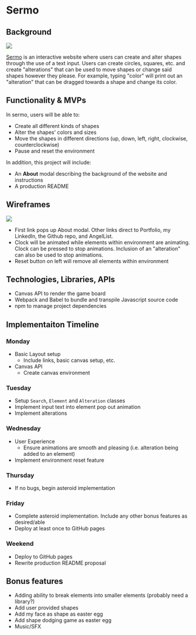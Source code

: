# Sermo

## Background

<img src="https://cdn.discordapp.com/attachments/863876583714455553/871922994539294740/unknown.png">

[Sermo](https://vincentahn.github.io/sermo/) is an interactive website where users can create and alter shapes through the use of a text input. Users can create circles, squares, etc. and create "alterations" that can be used to move shapes or change said shapes however they please. For example, typing "color" will print out an "alteration" that can be dragged towards a shape and change its color.

## Functionality & MVPs

In sermo, users will be able to:
* Create all different kinds of shapes
* Alter the shapes' colors and sizes
* Move the shapes in different directions (up, down, left, right, clockwise, counterclockwise)
* Pause and reset the environment

In addition, this project will include:
* An **About** modal describing the background of the website and instructions
* A production README

## Wireframes

<img src="https://cdn.discordapp.com/attachments/863876583714455553/869048866186596442/unknown.png">

* First link pops up About modal. Other links direct to Portfolio, my LinkedIn, the Github repo, and AngelList.
* Clock will be animated while elements within environment are animating. Clock can be pressed to stop animations. Inclusion of an "alteration" can also be used to stop animations.
* Reset button on left will remove all elements within environment

## Technologies, Libraries, APIs

* Canvas API to render the game board
* Webpack and Babel to bundle and transpile Javascript source code
* npm to manage project dependencies

## Implementaiton Timeline

### Monday

* Basic Layout setup
  * Include links, basic canvas setup, etc.
* Canvas API
  * Create canvas environment

### Tuesday

* Setup `Search`, `Element` and `Alteration` classes
* Implement input text into element pop out animation
* Implement alterations

### Wednesday

* User Experience
  * Ensure animations are smooth and pleasing (i.e. alteration being added to an element)
* Implement environment reset feature 

### Thursday

* If no bugs, begin asteroid implementation

### Friday

* Complete asteroid implementation. Include any other bonus features as desired/able
* Deploy at least once to GitHub pages

### Weekend
* Deploy to GitHub pages
* Rewrite production README proposal

## Bonus features
* Adding ability to break elements into smaller elements (probably need a library?)
* Add user provided shapes
* Add my face as shape as easter egg
* Add shape dodging game as easter egg
* Music/SFX
